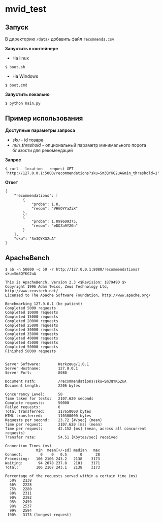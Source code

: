 # mvid_test
## Запуск
В директорию `/data/` добавить файл `recommends.csv`

**Запустить в контейнере**
- На linux 
```
$ boot.sh
```
- На Windows 
 ```
$ boot.cmd
```

**Запустить локально** 
```
$ python main.py
```

## Пример использования
**Доступные параметры запроса**

* _sku_ - id товара
* _min_threshold_ - опциональный параметр минимального порога близости для рекомендаций

**Запрос**
```.shell script
$ curl --location --request GET 'http://127.0.0.1:5000/recommendations?sku=Sm3QYKG2uA&min_threshold=1'
```
**Ответ**
```
{
    "recommendations": [
        {
            "proba": 1.0,
            "recom": "VHGOYYaZiX"
        },
        {
            "proba": 1.099609375,
            "recom": "eDQZa9Y2Gn"
        }
    ],
    "sku": "Sm3QYKG2uA"
}
```
## ApacheBench
```
$ ab -n 50000 -c 50 -r http://127.0.0.1:8080/recommendations?sku=Sm3QYKG2uA

This is ApacheBench, Version 2.3 <$Revision: 1879490 $>
Copyright 1996 Adam Twiss, Zeus Technology Ltd, http://www.zeustech.net/
Licensed to The Apache Software Foundation, http://www.apache.org/

Benchmarking 127.0.0.1 (be patient)
Completed 5000 requests
Completed 10000 requests
Completed 15000 requests
Completed 20000 requests
Completed 25000 requests
Completed 30000 requests
Completed 35000 requests
Completed 40000 requests
Completed 45000 requests
Completed 50000 requests
Finished 50000 requests


Server Software:        Werkzeug/1.0.1
Server Hostname:        127.0.0.1
Server Port:            8080

Document Path:          /recommendations?sku=Sm3QYKG2uA
Document Length:        2206 bytes

Concurrency Level:      50
Time taken for tests:   2107.620 seconds
Complete requests:      50000
Failed requests:        0
Total transferred:      117650000 bytes
HTML transferred:       110300000 bytes
Requests per second:    23.72 [#/sec] (mean)
Time per request:       2107.620 [ms] (mean)
Time per request:       42.152 [ms] (mean, across all concurrent requests)
Transfer rate:          54.51 [Kbytes/sec] received

Connection Times (ms)
              min  mean[+/-sd] median   max
Connect:        0    0   0.5      0      28
Processing:   106 2106 243.2   2138    3173
Waiting:       94 2078 237.8   2101    3171
Total:        106 2107 243.1   2138    3173

Percentage of the requests served within a certain time (ms)
  50%   2138
  66%   2228
  75%   2280
  80%   2311
  90%   2392
  95%   2459
  98%   2537
  99%   2594
 100%   3173 (longest request)
```
